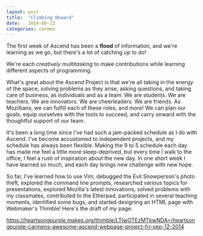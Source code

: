 ```yaml
---
layout: post
title:  "Climbing Onward"
date:   2014-09-12
categories: carmen
---
```



The first week of Ascend has been a **flood** of information, and we're learning as we go, but there's a lot of catching up to do!

We're each *creatively multitasking* to make contributions while learning different aspects of programming.

What's great about the Ascend Project is that we're all taking in the energy of the space, solving problems as they arise, asking questions, and taking care of business, as individuals and as a team.  We are students.  We are teachers.  We are innovators.  We are cheerleaders.  We are friends.  As Mozillians, we can fulfill each of these roles, and more!  We can plan our goals, equip ourselves with the tools to succeed, and carry onward with the thoughtful support of our team.

It's been a long time since I've had such a jam-packed schedule as I do with Ascend.  I've become accustomed to independent projects, and my schedule has always been flexible.  Making the 9 to 5 schedule each day has made me feel a little more sleep-deprived, but every time I walk to the office, I feel a rush of inspiration about the new day.  In one short week I have learned so much, and each day brings new challenge with new hope. 

So far, I've learned how to use Vim, debugged the Evil Snowperson's photo theft, explored the command line prompts, researched various topics for presentations, explored Mozilla's latest innovations, solved problems with my classmates, contributed to the Etherpad, participated in several teaching moments, identified some bugs, and started designing an HTML page with Webmaker's Thimble!  Here's the draft of my page:

https://heartsongpurple.makes.org/thimble/LTIwOTEzMTkwNDA=/heartsongpurple-carmens-awesome-ascend-webpage-project-fri-sep-12-2014